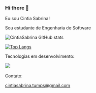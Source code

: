 ### Hi there 👋

Eu sou Cintia Sabrina!

Sou estudante de Engenharia de Software

![CintiaSabrina GitHub stats](https://github-readme-stats.vercel.app/api?username=CintiaSabrina&show_icons=true&theme=highcontrast)

[![Top Langs](https://github-readme-stats.vercel.app/api/top-langs/?username=CintiaSabrina&layout=compact)](https://github.com/CintiaSabrina/github-readme-stats)

Tecnologias em desenvolvimento:

<div>
        <img src="https://img.shields.io/badge/PHP-777BB4?style=for-the-badge&logo=php&logoColor=white">
</div>

<div>
        <img src="https://img.shields.io/badge/HTML5-E34F26?style=for-the-badge&logo=html5&logoColor=white" alt=""> 
</div>

<div>
        <img src="https://img.shields.io/badge/CSS-239120?&style=for-the-badge&logo=css3&logoColor=white" alt=""> 
</div>

<div>
        <img src="https://img.shields.io/badge/JavaScript-F7DF1E?style=for-the-badge&logo=javascript&logoColor=black" alt=""> 
</div>

<br>
Contato:
<div>
    <a href="https://www.linkedin.com/in/cintia-sabrina-dos-santos/"><img src="https://img.shields.io/badge/LinkedIn-0077B5?style=for-the-badge&logo=linkedin&logoColor=white" alt=""></a>
</div>

cintiasabrina.tumps@gmail.com
